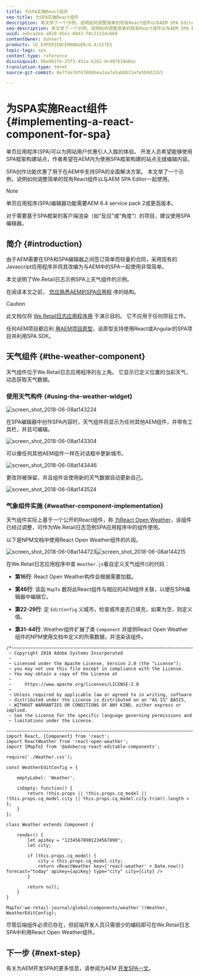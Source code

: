 ```yaml
---
title: 为SPA实施React组件
seo-title: 为SPA实施React组件
description: 本文举了一个示例，说明如何调整简单的现有React组件以与AEM SPA Editor一起使用。
seo-description: 本文举了一个示例，说明如何调整简单的现有React组件以与AEM SPA Editor一起使用。
uuid: aebca2ea-a020-45e1-8043-f8c21154c660
contentOwner: bohnert
products: SG_EXPERIENCEMANAGER/6.4/SITES
topic-tags: spa
content-type: reference
discoiquuid: 86a981fe-25f3-451a-b262-8c497619e0ac
translation-type: tm+mt
source-git-commit: 0e7f4a78f63808bea2aa7a5abbb31e7e5b9d21b3

---
```



# 为SPA实施React组件{#implementing-a-react-component-for-spa}

单页应用程序(SPA)可以为网站用户优惠引人入胜的体验。 开发人员希望能够使用SPA框架构建站点，作者希望在AEM内为使用SPA框架构建的站点无缝编辑内容。

SPA创作功能优惠了用于在AEM中支持SPA的全面解决方案。 本文举了一个示例，说明如何调整简单的现有React组件以与AEM SPA Editor一起使用。

>[!NOTE]
>单页应用程序(SPA)编辑器功能需要AEM 6.4 service pack 2或更高版本。
>
>对于需要基于SPA框架的客户端渲染（如“反应”或“角度”）的项目，建议使用SPA编辑器。

## 简介 {#introduction}

由于AEM需要在SPA和SPA编辑器之间签订简单而轻量的合同，采用现有的Javascript应用程序并将其改编为与AEM中的SPA一起使用非常简单。

本文说明了We.Retail日志示例SPA上天气组件的示例。

在阅读本文之前， [您应熟悉AEM的SPA应用程](/help/sites-developing/spa-getting-started-react.md) 序的结构。

>[!CAUTION]
>此文档仅将 [We.Retail日志应用程序用](https://github.com/Adobe-Marketing-Cloud/aem-sample-we-retail-journal) 于演示目的。 它不应用于任何项目工作。
>
>任何AEM项目都应利 [用AEM项目原型](https://docs.adobe.com/content/help/zh-Hans/experience-manager-core-components/using/developing/archetype/overview.html)，该原型支持使用React或Angular的SPA项目并利用SPA SDK。

## 天气组件 {#the-weather-component}

天气组件位于We.Retail日志应用程序的左上角。 它显示已定义位置的当前天气，动态获取天气数据。

### 使用天气构件 {#using-the-weather-widget}

![screen_shot_2018-06-08at143224](assets/screen_shot_2018-06-08at143224.png)

在SPA编辑器中创作SPA内容时，天气组件将显示为任何其他AEM组件，并带有工具栏，并且可编辑。

![screen_shot_2018-06-08at143304](assets/screen_shot_2018-06-08at143304.png)

可以像任何其他AEM组件一样在对话框中更新城市。

![screen_shot_2018-06-08at143446](assets/screen_shot_2018-06-08at143446.png)

更改将被保留，并且组件会使用新的天气数据自动更新自己。

![screen_shot_2018-06-08at143524](assets/screen_shot_2018-06-08at143524.png)

### 气象组件实施 {#weather-component-implementation}

天气组件实际上基于一个公开的React组件，称 [为React Open Weather](https://www.npmjs.com/package/react-open-weather)，该组件已经过调整，可作为We.Retail日志范例SPA应用程序中的组件使用。

以下是NPM文档中使用React Open Weather组件的片段。

![screen_shot_2018-06-08at144723](assets/screen_shot_2018-06-08at144723.png)![screen_shot_2018-06-08at144215](assets/screen_shot_2018-06-08at144215.png)

在We.Retail日志应用程序中查 `Weather.js`看自定义天气组件()的代码：

* **第16行**: React Open Weather构件会根据需要加载。
* **第46行**: 该函 `MapTo` 数将此React组件与相应的AEM组件关联，以便在SPA编辑器中编辑它。

* **第22-29行**: 定 `EditConfig` 义城市，检查城市是否已填充，如果为空，则定义值。

* **第31-44行**: Weather组件扩展了类 `Component` 并提供React Open Weather组件的NPM使用文档中定义的所需数据，并渲染该组件。

```
/*~~~~~~~~~~~~~~~~~~~~~~~~~~~~~~~~~~~~~~~~~~~~~~~~~~~~~~~~~~~~~~~~~~~~~~~~~~~~~~
 ~ Copyright 2018 Adobe Systems Incorporated
 ~
 ~ Licensed under the Apache License, Version 2.0 (the "License");
 ~ you may not use this file except in compliance with the License.
 ~ You may obtain a copy of the License at
 ~
 ~     https://www.apache.org/licenses/LICENSE-2.0
 ~
 ~ Unless required by applicable law or agreed to in writing, software
 ~ distributed under the License is distributed on an "AS IS" BASIS,
 ~ WITHOUT WARRANTIES OR CONDITIONS OF ANY KIND, either express or implied.
 ~ See the License for the specific language governing permissions and
 ~ limitations under the License.
 ~~~~~~~~~~~~~~~~~~~~~~~~~~~~~~~~~~~~~~~~~~~~~~~~~~~~~~~~~~~~~~~~~~~~~~~~~~~~~*/
import React, {Component} from 'react';
import ReactWeather from 'react-open-weather';
import {MapTo} from '@adobe/cq-react-editable-components';

require('./Weather.css');

const WeatherEditConfig = {

    emptyLabel: 'Weather',

    isEmpty: function() {
        return !this.props || !this.props.cq_model || !this.props.cq_model.city || this.props.cq_model.city.trim().length < 1;
    }
};

class Weather extends Component {

    render() {
        let apiKey = "12345678901234567890";
        let city;

        if (this.props.cq_model) {
            city = this.props.cq_model.city;
            return <ReactWeather key={'react-weather' + Date.now()} forecast="today" apikey={apiKey} type="city" city={city} />
        }

        return null;
    }
}

MapTo('we-retail-journal/global/components/weather')(Weather, WeatherEditConfig);
```

尽管后端组件必须已存在，但前端开发人员只需很少的编码即可在We.Retail日志SPA中利用React Open Weather组件。

## 下一步 {#next-step}

有关为AEM开发SPA的更多信息，请参阅为AEM [开发SPA一文](/help/sites-developing/spa-architecture.md)。